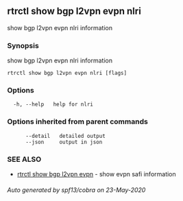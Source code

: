 ## rtrctl show bgp l2vpn evpn nlri

show bgp l2vpn evpn nlri information

### Synopsis


show bgp l2vpn evpn nlri information

```
rtrctl show bgp l2vpn evpn nlri [flags]
```

### Options

```
  -h, --help   help for nlri
```

### Options inherited from parent commands

```
      --detail   detailed output
      --json     output in json
```

### SEE ALSO
* [rtrctl show bgp l2vpn evpn](rtrctl_show_bgp_l2vpn_evpn.md)	 - show evpn safi information

###### Auto generated by spf13/cobra on 23-May-2020
